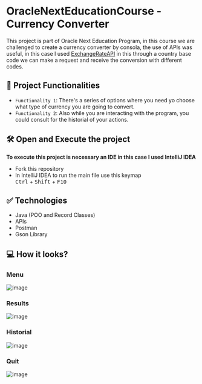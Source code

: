 # OracleNextEducationCourse - Currency Converter
This project is part of Oracle Next Education Program, in this course we are challenged to create a currency converter by consola, the use of APIs was useful, in this case I used [ExchangeRateAPI](https://app.exchangerate-api.com) in this through a country base code we can make a request and receive the conversion with different codes.
## :hammer: Project Functionalities

- `Functionality 1`: There's a series of options where you need yo choose what type of currency you are going to convert.
- `Functionality 2`: Also while you are interacting with the program, you could consult for the historial of your actions.

## 🛠️ Open and Execute the project

**To execute this project is necessary an IDE in this case I used IntelliJ IDEA**
- Fork this repository
- In IntelliJ IDEA to run the main file use this keymap
  <br><kbd>Ctrl</kbd> + <kbd>Shift</kbd> + <kbd>F10</kbd>

## ✅ Technologies
- Java (POO and Record Classes)
- APIs
- Postman
- Gson Library

## 💻 How it looks?

### Menu
![image](https://github.com/user-attachments/assets/6fc027cc-9a92-4b5c-9370-19f9756f5b5f)
### Results
![image](https://github.com/user-attachments/assets/fce296bd-f011-4513-8950-3cc160a193ab)
### Historial
![image](https://github.com/user-attachments/assets/e6a4f1e4-2559-43b4-812b-0aecba99ab79)
### Quit
![image](https://github.com/user-attachments/assets/d5fecac1-b0c7-468b-a90b-0cc009f9507b)


